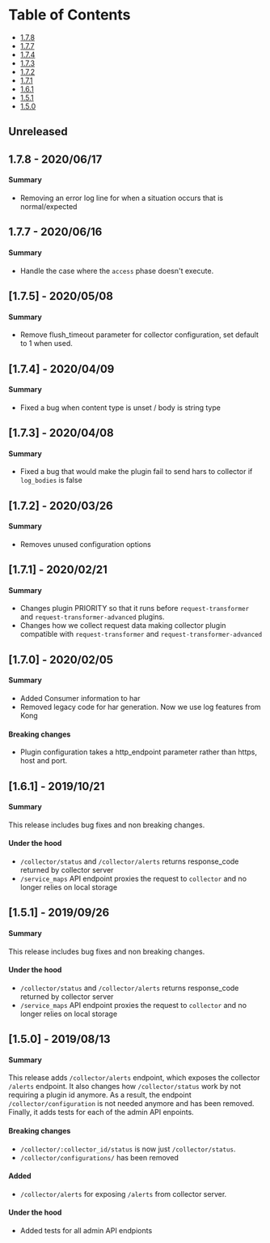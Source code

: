 # Table of Contents

 - [1.7.8](#178---20200617)
 - [1.7.7](#177---20200616)
 - [1.7.4](#174---20200409)
 - [1.7.3](#173---20200408)
 - [1.7.2](#172---20200326)
 - [1.7.1](#171---20200221)
 - [1.6.1](#161---20191021)
 - [1.5.1](#151---20190926)
 - [1.5.0](#150---20190813)

## Unreleased

## 1.7.8 - 2020/06/17

#### Summary
- Removing an error log line for when a situation occurs that is normal/expected

## 1.7.7 - 2020/06/16

#### Summary
- Handle the case where the `access` phase doesn't execute.

## [1.7.5] - 2020/05/08

#### Summary
- Remove flush_timeout parameter for collector configuration, set default to 1 when used.

## [1.7.4] - 2020/04/09

#### Summary

- Fixed a bug when content type is unset / body is string type

## [1.7.3] - 2020/04/08

#### Summary

- Fixed a bug that would make the plugin fail to send hars to collector if `log_bodies` is false

## [1.7.2] - 2020/03/26

#### Summary

- Removes unused configuration options

## [1.7.1] - 2020/02/21

#### Summary

- Changes plugin PRIORITY so that it runs before `request-transformer` and `request-transformer-advanced` plugins.
- Changes how we collect request data making collector plugin compatible with `request-transformer` and `request-transformer-advanced`

## [1.7.0] - 2020/02/05

#### Summary

- Added Consumer information to har
- Removed legacy code for har generation. Now we use log features from Kong

#### Breaking changes

- Plugin configuration takes a http_endpoint parameter rather than https, host and port.

## [1.6.1] - 2019/10/21

#### Summary

This release includes bug fixes and non breaking changes.

#### Under the hood

- `/collector/status` and `/collector/alerts` returns response_code returned by collector server
- `/service_maps` API endpoint proxies the request to `collector` and no longer relies on local storage

## [1.5.1] - 2019/09/26

#### Summary

This release includes bug fixes and non breaking changes.

#### Under the hood

- `/collector/status` and `/collector/alerts` returns response_code returned by collector server
- `/service_maps` API endpoint proxies the request to `collector` and no longer relies on local storage

## [1.5.0] - 2019/08/13

#### Summary

This release adds `/collector/alerts` endpoint, which exposes the collector `/alerts` endpoint.
It also changes how `/collector/status` work by not requiring a plugin id anymore.
As a result, the endpoint `/collector/configuration` is not needed anymore and has been removed.
Finally, it adds tests for each of the admin API enpoints.

#### Breaking changes

- `/collector/:collector_id/status` is now just `/collector/status`.
- `/collector/configurations/` has been removed

#### Added

- `/collector/alerts` for exposing `/alerts` from collector server.


#### Under the hood

- Added tests for all admin API endpionts
